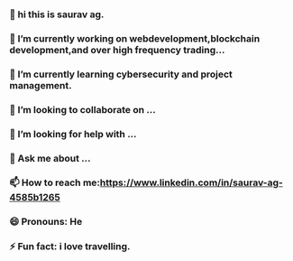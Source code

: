 ### 👋 hi this is saurav ag.

<!--
**Srv2k21Codex/Srv2k21Codex** is a ✨ _special_ ✨ repository because its `README.md` (this file) appears on your GitHub profile.

Here are some ideas to get you started:-->

### 🔭 I’m currently working on webdevelopment,blockchain development,and over high frequency trading...
### 🌱 I’m currently learning cybersecurity and project management.
### 👯 I’m looking to collaborate on ...
### 🤔 I’m looking for help with ...
### 💬 Ask me about ...
### 📫 How to reach me:https://www.linkedin.com/in/saurav-ag-4585b1265
### 😄 Pronouns: He
### ⚡ Fun fact: i love travelling.

